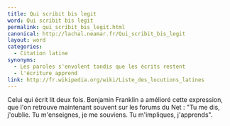 ```yaml
---
title: Qui scribit bis legit
word: Qui scribit bis legit
permalink: qui_scribit_bis_legit.html
canonical: http://lachal.neamar.fr/Qui_scribit_bis_legit
layout: word
categories:
  - Citation latine
synonyms:
  - Les paroles s'envolent tandis que les écrits restent
  - l'écriture apprend
link: http://fr.wikipedia.org/wiki/Liste_des_locutions_latines
---
```


Celui qui écrit lit deux fois.
Benjamin Franklin a amélioré cette expression, que l'on retrouve maintenant souvent sur les forums du Net :
"Tu me dis, j'oublie. Tu m'enseignes, je me souviens. Tu m'impliques, j'apprends".


